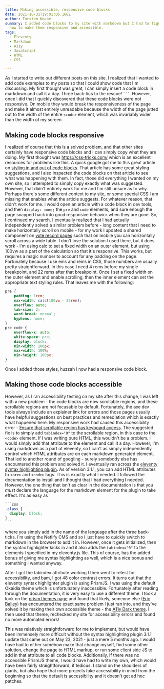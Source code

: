 ```yaml
---
title: Making accessible, responsive code blocks
date: 2021-10-31T19:01:06.168Z
author: Torsten Knabe
summary: I added code blocks to my site with markdown but I had to figure out
  how to make them responsive and accessible.
tags:
  - Eleventy
  - Markdown
  - A11y
  - JavaScript
  - HTML  
  - CSS

---
```

As I started to write out different posts on this site, I realized that I wanted to add code examples to my posts so that I could show code that I'm discussing. My first thought was great, I can simply insert a code block in markdown and call it a day. Three back-tics to the rescue! ```` ``` ````. However, once I did that I quickly discovered that these code blocks were not responsive. On mobile they would break the responsiveness of the page and make it almost entirely unreadable because the width of the page jutted out to the width of the entire `<code>` element, which was invariably wider than the width of my screen.

## Making code blocks responsive

I realized of course that this is a solved problem, and that other sites certainly have responsive code blocks and I can simply copy what they are doing. My first thought was <https://css-tricks.com/> which is an excellent resources for problems like this. A quick google got me to this great article on [styling in and out of code blocks](https://css-tricks.com/styling-code-in-and-out-of-blocks/). That article has some great styling suggestions, and I also inspected the code blocks on that article to see what was happening with them. In fact, those did everything I wanted on my own site, so I attempted to simply copy exactly what was suggested. However, that didn't entirely work for me and I'm still unsure as to why. Perhaps there's some different context to my site, or some special CSS I am missing that enables what the article suggests. For whatever reason, that didn't work for me. I would open an article with a code block in dev tools, and then `display: none;` the `pre` and `code` elements, and sure enough the page snapped back into good responsive behavior when they are gone. So, I continued my search. I eventually realized that I had actually independently solved a similar problem before - long content that I need to make horizontally scroll on mobile - for my work I updated a shared component on [vote record pages](https://huizenga.house.gov/voterecord/) such that on mobile you can horizontally scroll across a wide table. I don't love the solution I used there, but it does work - I'm using calc to set a fixed width on an outer element, but using 100vw as a part of the calculation so that it's responsive. This works, but requires a magic number to account for any padding on the page. Fortunately because I use ems and rems in CSS, those numbers are usually pretty straightforward. In this case I need 4 rems before my single breakpoint, and 22 rems after that breakpoint. Once I set a fixed width on the outer element and enable scrolling, then the inner element can set the appropriate text styling rules. That leaves me with the following:

```css
pre {
	padding: 1rem;
	max-width: calc(100vw - 22rem);
	overflow: auto;
	tab-size: 2;
	word-break: normal;
	hyphens: none;
}
pre code {
	overflow-x: auto;
	white-space: pre;
	display: block;
	min-width: 100px;
	max-width: 100%;
	min-height: 100px;
}
```

Once I added those styles, huzzah I now had a responsive code block. 

## Making those code blocks accessible

However, as I ran accessibility testing on my site after this change, I was left with a new problem - the code blocks are now scrollable regions, and these scrollable regions are not focusable by default. Fortunately, the axe dev tools always include an explainer link for errors and those pages usually have helpful suggestions on best practices and remediation which is exactly what happened here. My responsive work had caused this accessibility error - [Ensure that scrollable region has keyboard access](https://dequeuniversity.com/rules/axe/4.3/scrollable-region-focusable). The suggested fix is to simply add `tabindex="0"` to the scrollable region, in this case to the `<code>` element. If I was writing pure HTML, this wouldn't be a problem. I would simply add that attribute to the element and call it a day. However, I'm using markdown as a part of eleventy, so I can't as simply independently control which HTML attributes are on each markdown generated element. That led to another round of googling - surely somebody else has encountered this problem and solved it. I eventually ran across the [eleventy syntax highlighting plugin](https://www.11ty.dev/docs/plugins/syntaxhighlight/). As of version 3.1.1, you can add HTML attributes to `<pre>` and `<code>` tags. This is exactly what I needed. I followed the documentation to install and I thought that I had everything I needed. However, the one thing that isn't as clear in the documentation is that you *must* declare the language for the markdown element for the plugin to take effect. It's as easy as 

````css
```css
.class {
  display: block;
}
```
````

where you simply add in the name of the language after the three back-ticks. I'm using the Netlify CMS and so I just have to quickly switch to markdown in the browser to add it in. However, once it gets initialized, then the syntax highlighter kicks in and it also adds the `tabindex="0"` to the elements I specified in my eleventy.js file. This of course, has the added bonus of giving me syntax highlighting as well, which is a nice bonus and something I wanted anyway.

After I got the tabindex attribute working I then went to retest for accessibility, and bam, I got 48 color contrast errors. It turns out that the eleventy syntax highlighter plugin is using PrismJS. I was using the default Okaidia theme which is unfortunately inaccessible. Fortunately after reading through the documentation, it is very easy to use a different theme. I took a look on the [prism themes page](https://github.com/PrismJS/prism-themes) and found that likely, someone else ([Eric Bailey](https://github.com/ericwbailey)) has encountered the exact same problem I just ran into, and they've solved it by making their own accessible theme - the [A11y Dark theme](https://github.com/PrismJS/prism-themes/blob/master/themes/prism-a11y-dark.css). I then used that theme, rechecked my site for accessibility errors and found no more automated errors!

This was relatively straightforward for me to implement, but would have been immensely more difficult without the syntax highlighting plugin 3.1.1 update that came out on May 23, 2021 - just a mere 5 months ago. I would have had to either somehow make that change myself, find some other solution, change the page to HTML markup, or run some client side JS to add in that attribute to all code blocks. Additionally, if there was no accessible PrismJS theme, I would have had to write my own, which would have been fairly straightforward, if tedious. I stand on the shoulders of giants, but also hope that more projects take accessibility in mind from the beginning so that the default is accessibility and it doesn't get ad hoc patches.